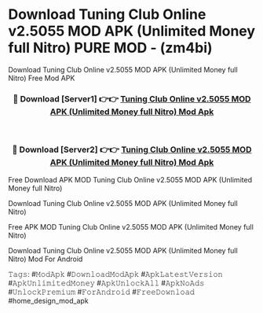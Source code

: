 # Download Tuning Club Online v2.5055 MOD APK (Unlimited Money full Nitro) PURE MOD - (zm4bi)
Download Tuning Club Online v2.5055 MOD APK (Unlimited Money full Nitro) Free Mod APK

<div align="center">
<h3>🔴 Download [Server1] 👉👉 <a href="https://apk-comot.site?title=Tuning_Club_Online_v2.5055_MOD_APK_(Unlimited_Money_full_Nitro)">Tuning Club Online v2.5055 MOD APK (Unlimited Money full Nitro) Mod Apk</a></h3><br>

<h3>🔴 Download [Server2] 👉👉 <a href="https://apk-comot.site?title=Tuning_Club_Online_v2.5055_MOD_APK_(Unlimited_Money_full_Nitro)">Tuning Club Online v2.5055 MOD APK (Unlimited Money full Nitro) Mod Apk</a></h3>
</div>


Free Download APK MOD Tuning Club Online v2.5055 MOD APK (Unlimited Money full Nitro)

Download Tuning Club Online v2.5055 MOD APK (Unlimited Money full Nitro) 

Free APK MOD Tuning Club Online v2.5055 MOD APK (Unlimited Money full Nitro) 

Download Tuning Club Online v2.5055 MOD APK (Unlimited Money full Nitro) Mod For Android

𝚃𝚊𝚐𝚜: #𝙼𝚘𝚍𝙰𝚙𝚔 #𝙳𝚘𝚠𝚗𝚕𝚘𝚊𝚍𝙼𝚘𝚍𝙰𝚙𝚔 #𝙰𝚙𝚔𝙻𝚊𝚝𝚎𝚜𝚝𝚅𝚎𝚛𝚜𝚒𝚘𝚗 #𝙰𝚙𝚔𝚄𝚗𝚕𝚒𝚖𝚒𝚝𝚎𝚍𝙼𝚘𝚗𝚎𝚢 #𝙰𝚙𝚔𝚄𝚗𝚕𝚘𝚌𝚔𝙰𝚕𝚕 #𝙰𝚙𝚔𝙽𝚘𝙰𝚍𝚜 #𝚄𝚗𝚕𝚘𝚌𝚔𝙿𝚛𝚎𝚖𝚒𝚞𝚖 #𝙵𝚘𝚛𝙰𝚗𝚍𝚛𝚘𝚒𝚍 #𝙵𝚛𝚎𝚎𝙳𝚘𝚠𝚗𝚕𝚘𝚊𝚍 #home_design_mod_apk